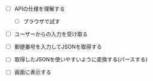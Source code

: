 - [ ] APIの仕様を理解する
    - [ ] ブラウザで試す

- [ ] ユーザーからの入力を受け取る
- [ ] 郵便番号を入力してJSONを取得する
- [ ] 取得したJSONを使いやすいように変換する(パースする)
- [ ] 画面に表示する

